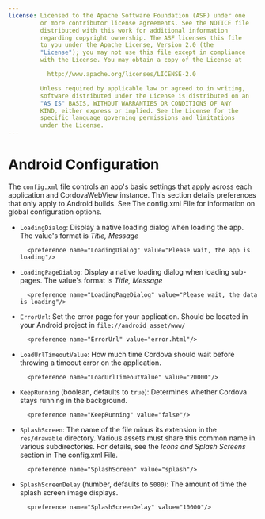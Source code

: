 ```yaml
---
license: Licensed to the Apache Software Foundation (ASF) under one
         or more contributor license agreements. See the NOTICE file
         distributed with this work for additional information
         regarding copyright ownership. The ASF licenses this file
         to you under the Apache License, Version 2.0 (the
         "License"); you may not use this file except in compliance
         with the License. You may obtain a copy of the License at

           http://www.apache.org/licenses/LICENSE-2.0

         Unless required by applicable law or agreed to in writing,
         software distributed under the License is distributed on an
         "AS IS" BASIS, WITHOUT WARRANTIES OR CONDITIONS OF ANY
         KIND, either express or implied. See the License for the
         specific language governing permissions and limitations
         under the License.
---
```


# Android Configuration

The `config.xml` file controls an app's basic settings that apply
across each application and CordovaWebView instance. This section
details preferences that only apply to Android builds. See The
config.xml File for information on global configuration options.

<!-- QUERY A: is useBrowserHistory deprecated?

* `UseBrowserHistory` (boolean, defaults to `true`): set to `false` if
  you want to use the history shim that was used to work around the
  hashtag error present in Android 3.x prior to the history fix.
  (Note: This setting will be deprecated in April 2013)

        <preference name="UseBrowserHistory" value="false"/>

-->

* `LoadingDialog`: Display a native loading dialog when loading the
  app. The value's format is _Title, Message_

        <preference name="LoadingDialog" value="Please wait, the app is loading"/>

* `LoadingPageDialog`: Display a native loading dialog when loading
  sub-pages. The value's format is _Title, Message_

        <preference name="LoadingPageDialog" value="Please wait, the data is loading"/>

* `ErrorUrl`: Set the error page for your application. Should be
  located in your Android project in `file://android_asset/www/`

        <preference name="ErrorUrl" value="error.html"/>

<!-- QUERY A: under what conditions does the errorUrl page display? -->

* `LoadUrlTimeoutValue`: How much time Cordova should wait before
  throwing a timeout error on the application.

        <preference name="LoadUrlTimeoutValue" value="20000"/>

<!-- QUERY A: is loadUrlTimeoutValue expressed in milliseconds? is 20000 the default?-->

<!-- QUERY A: confirm loadUrlTimeoutValue replaces PGB's load-url-timeout

 #### Load URL timeout

  * `load-url-timeout` with a value in milliseconds

  * defaults to 20000 (20 seconds)

  * example: `<preference name="load-url-timeout" value="15000" />`

-->

* `KeepRunning` (boolean, defaults to `true`): Determines whether
  Cordova stays running in the background.

        <preference name="KeepRunning" value="false"/>

<!-- QUERY A: does keepRunning mean in effect the app continues to execute following pause event? Does event still fire? -->

* `SplashScreen`: The name of the file minus its extension in the
  `res/drawable` directory.  Various assets must share this common
  name in various subdirectories.  For details, see the _Icons and
  Splash Screens_ section in The config.xml File.

        <preference name="SplashScreen" value="splash"/>

* `SplashScreenDelay` (number, defaults to `5000`): The amount of
  time the splash screen image displays.

        <preference name="SplashScreenDelay" value="10000"/>

<!-- QUERY PGB A: do android-minSdkVersion, android-maxSdkVersion apply outside PG Build?

 #### Minimum and Maximum SDK Version

* `android-minSdkVersion` and/or `android-maxSdkVersion`, with integer
  values

  * minSdkVersion example: `<preference name="android-minSdkVersion" value="10" />`

  * maxSdkVersion example: `<preference name="android-maxSdkVersion" value="15" />`

  * corresponds to the `usesSdk` attributes in the
    `AndroidManifest.xml` file - more details are in [the Android
    documentation](http://developer.android.com/guide/topics/manifest/uses-sdk-element.html)

  * minSdkVersion defaults to 7 (Android 2.1); maxSdkVersion is unset
    by default

-->

<!-- QUERY A: does android-installLocation apply outside PGB?

 #### Install Location

* `android-installLocation` with values `internalOnly`, `auto` or `preferExternal`

  * example: `<preference name="android-installLocation" value="auto"
    />`

  * where an app can be installed - defaults to `internalOnly` (as the
    Android SDK)

  * `auto` or `preferExternal` allow the app to be installed on an SD
    card - this can lead to unexpected behavior

  * more details available in [the Android
    documentation](http://developer.android.com/guide/appendix/install-location.html)

-->


